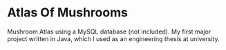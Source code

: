 # Atlas Of Mushrooms

Mushroom Atlas using a MySQL database (not included). My first major project written in Java, which I used as an engineering thesis at university.
